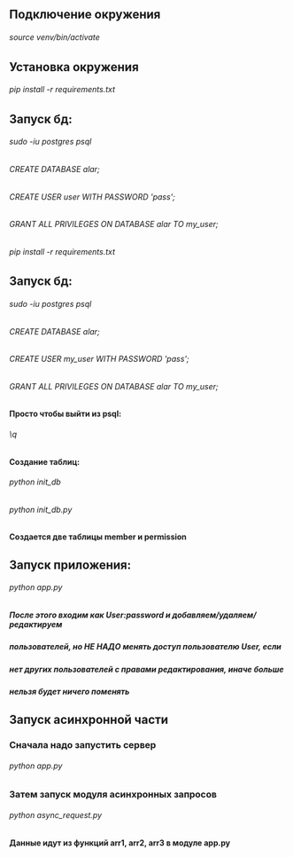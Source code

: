 ## Подключение окружения
###### *source venv/bin/activate*
## Установка окружения
###### *pip install -r requirements.txt*
## Запуск бд:
###### *sudo -iu postgres psql*
###### *CREATE DATABASE alar;*
###### *CREATE USER user WITH PASSWORD 'pass';*
###### *GRANT ALL PRIVILEGES ON DATABASE alar TO my_user;*
###### *pip install -r requirements.txt*
## Запуск бд:
###### *sudo -iu postgres psql*
###### *CREATE DATABASE alar;*
###### *CREATE USER my_user WITH PASSWORD 'pass';*
###### *GRANT ALL PRIVILEGES ON DATABASE alar TO my_user;*
#### Просто чтобы выйти из psql: 
###### *\q*
#### Создание таблиц:
###### *python init_db*
###### *python init_db.py*
#### Создается две таблицы member и permission
## Запуск приложения:
###### *python app.py*
##### После этого входим как User:password и добавляем/удаляем/редактируем 
##### пользователей, но  НЕ НАДО менять доступ пользователю User, если
##### нет других пользователей с правами редактирования, иначе больше
##### нельзя будет ничего поменять
## Запуск асинхронной части
### Сначала надо запустить сервер
###### *python app.py*
### Затем запуск модуля асинхронных запросов
###### *python async_request.py* 
#### Данные идут из функций arr1, arr2, arr3 в модуле app.py 